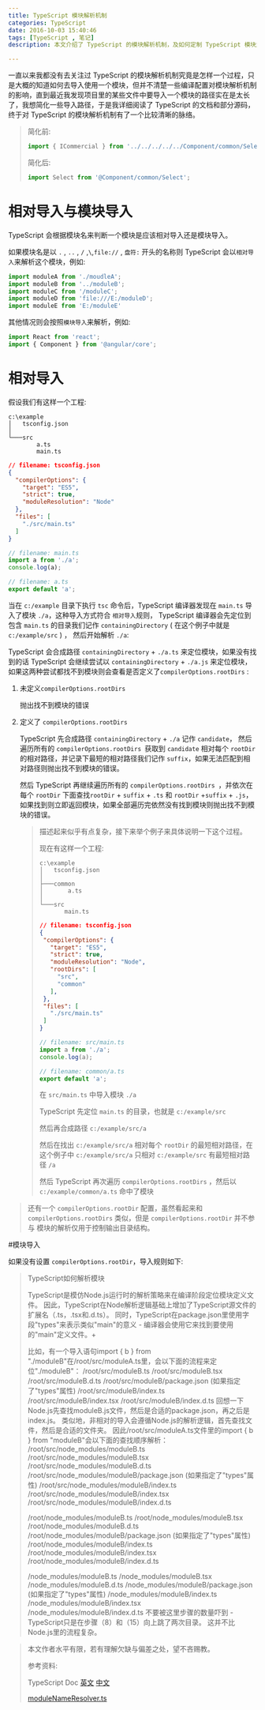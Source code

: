 ```yaml
---
title: TypeScript 模块解析机制
categories: TypeScript
date: 2016-10-03 15:40:46
tags: [TypeScript , 笔记]
description: 本文介绍了 TypeScript 的模块解析机制，及如何定制 TypeScript 模块解析规则

---
```


一直以来我都没有去关注过 TypeScript 的模块解析机制究竟是怎样一个过程，只是大概的知道如何去导入使用一个模块，但并不清楚一些编译配置对模块解析机制的影响，直到最近我发现项目里的某些文件中要导入一个模块的路径实在是太长了，我想简化一些导入路径，于是我详细阅读了 TypeScript 的文档和部分源码，终于对 TypeScript 的模块解析机制有了一个比较清晰的脉络。

> 简化前:
>
> ```typescript
> import { ICommercial } from '../../../../../Component/common/Select';
> ```
>
> 简化后:
>
> ```typescript
> import Select from '@Component/common/Select';
> ```

# 相对导入与模块导入

TypeScript 会根据模块名来判断一个模块是应该相对导入还是模块导入。

如果模块名是以 `.` , `..` , `/` ,`\`,`file://` , `盘符:` 开头的名称则 TypeScript 会以`相对导入`来解析这个模块，例如:

``` typescript
import moduleA from './moudleA';
import moduleB from '../moduleB';
import moduleC from '/moduleC';
import moduleD from 'file:///E:/moduleD';
import moduleE from 'E:/moduleE'
```

其他情况则会按照`模块导入`来解析，例如:

``` typescript
import React from 'react';
import { Component } from '@angular/core';
```

# 相对导入

假设我们有这样一个工程:

```shell
c:\example
│   tsconfig.json
│
└───src
        a.ts
        main.ts
```

```json
// filename: tsconfig.json
{
  "compilerOptions": {
    "target": "ES5",
    "strict": true,
    "moduleResolution": "Node"
  },
  "files": [
    "./src/main.ts"
  ]
}
```

 ```typescript
// filename: main.ts
import a from './a';
console.log(a);
 ```

```typescript
// filename: a.ts
export default 'a';
```

当在 `c:/example` 目录下执行 `tsc` 命令后，TypeScript 编译器发现在 `main.ts` 导入了模块 `./a`，这种导入方式符合 `相对导入`规则， TypeScript 编译器会先定位到包含 `main.ts` 的目录我们记作 `containingDirectory` ( 在这个例子中就是 `c:/example/src` ) ， 然后开始解析 `./a`:

TypeScript 会合成路径  `containingDirectory` + `./a.ts` 来定位模块，如果没有找到的话 TypeScript 会继续尝试以 `containingDirectory` + `./a.js` 来定位模块，如果这两种尝试都找不到模块则会查看是否定义了`compilerOptions.rootDirs` :

1. 未定义`compilerOptions.rootDirs` 

   抛出找不到模块的错误

2. 定义了 `compilerOptions.rootDirs` 

   TypeScript 先合成路径 `containingDirectory` + `./a` 记作  `candidate`， 然后遍历所有的  `compilerOptions.rootDirs `获取到 `candidate` 相对每个 `rootDir` 的相对路径，并记录下最短的相对路径我们记作 `suffix`，如果无法匹配到相对路径则抛出找不到模块的错误。

   然后 TypeScript 再继续遍历所有的 `compilerOptions.rootDirs `，并依次在每个 `rootDir` 下面查找`rootDir` + `suffix` + `.ts` 和 `rootDir` +`suffix` + `.js`，如果找到则立即返回模块，如果全部遍历完依然没有找到模块则抛出找不到模块的错误。

   >描述起来似乎有点复杂，接下来举个例子来具体说明一下这个过程。
   >
   >现在有这样一个工程:
   >
   >```shell
   >c:\example
   >│   tsconfig.json
   >│
   >├───common
   >│       a.ts
   >│
   >└───src
   >        main.ts
   >```
   >
   >```json
   >// filename: tsconfig.json
   >{
   >  "compilerOptions": {
   >    "target": "ES5",
   >    "strict": true,
   >    "moduleResolution": "Node",
   >    "rootDirs": [
   >      "src",
   >      "common"
   >    ],
   >  },
   >  "files": [
   >    "./src/main.ts"
   >  ]
   >}
   >```
   >
   >```typescript
   >// filename: src/main.ts
   >import a from './a';
   >console.log(a);
   >```
   >
   >```typescript
   >// filename: common/a.ts
   >export default 'a';
   >```
   >
   >在 `src/main.ts` 中导入模块 `./a` 
   >
   >TypeScript 先定位 `main.ts` 的目录，也就是 `c:/example/src`
   >
   >然后再合成路径 `c:/example/src/a`
   >
   >然后在找出 `c:/example/src/a` 相对每个 `rootDir` 的最短相对路径，在这个例子中 `c:/example/src/a` 只相对 `c:/example/src` 有最短相对路径 `/a`
   >
   >然后 TypeScript 再次遍历 `compilerOptions.rootDirs` ，然后以 `c:/example/common/a.ts` 命中了模块

>还有一个 `compilerOptions.rootDir` 配置，虽然看起来和 `compilerOptions.rootDirs` 类似，但是 `compilerOptions.rootDir` 并不参与 模块的解析仅用于控制输出目录结构。

#模块导入

如果没有设置 `compilerOptions.rootDir`，导入规则如下:

> TypeScript如何解析模块
>
> TypeScript是模仿Node.js运行时的解析策略来在编译阶段定位模块定义文件。 因此，TypeScript在Node解析逻辑基础上增加了TypeScript源文件的扩展名（.ts，.tsx和.d.ts）。 同时，TypeScript在package.json里使用字段"types"来表示类似"main"的意义 - 编译器会使用它来找到要使用的"main"定义文件。+
>
> 比如，有一个导入语句import { b } from "./moduleB"在/root/src/moduleA.ts里，会以下面的流程来定位"./moduleB"：
> /root/src/moduleB.ts
> /root/src/moduleB.tsx
> /root/src/moduleB.d.ts
> /root/src/moduleB/package.json (如果指定了"types"属性)
> /root/src/moduleB/index.ts
> /root/src/moduleB/index.tsx
> /root/src/moduleB/index.d.ts
> 回想一下Node.js先查找moduleB.js文件，然后是合适的package.json，再之后是index.js。
> 类似地，非相对的导入会遵循Node.js的解析逻辑，首先查找文件，然后是合适的文件夹。 因此/root/src/moduleA.ts文件里的import { b } from "moduleB"会以下面的查找顺序解析：
> /root/src/node_modules/moduleB.ts
> /root/src/node_modules/moduleB.tsx
> /root/src/node_modules/moduleB.d.ts
> /root/src/node_modules/moduleB/package.json (如果指定了"types"属性)
> /root/src/node_modules/moduleB/index.ts
> /root/src/node_modules/moduleB/index.tsx
> /root/src/node_modules/moduleB/index.d.ts 
>
> /root/node_modules/moduleB.ts
> /root/node_modules/moduleB.tsx
> /root/node_modules/moduleB.d.ts
> /root/node_modules/moduleB/package.json (如果指定了"types"属性)
> /root/node_modules/moduleB/index.ts
> /root/node_modules/moduleB/index.tsx
> /root/node_modules/moduleB/index.d.ts 
>
> /node_modules/moduleB.ts
> /node_modules/moduleB.tsx
> /node_modules/moduleB.d.ts
> /node_modules/moduleB/package.json (如果指定了"types"属性)
> /node_modules/moduleB/index.ts
> /node_modules/moduleB/index.tsx
> /node_modules/moduleB/index.d.ts
> 不要被这里步骤的数量吓到 - TypeScript只是在步骤（8）和（15）向上跳了两次目录。 这并不比Node.js里的流程复杂。




>本文作者水平有限，若有理解欠缺与偏差之处，望不吝赐教。
>
>参考资料:
>
>TypeScript Doc [英文](https://www.typescriptlang.org/docs/home.html) [中文](https://www.gitbook.com/book/zhongsp/typescript-handbook/details)
>
>[moduleNameResolver.ts](https://github.com/Microsoft/TypeScript/blob/master/src/compiler/moduleNameResolver.ts)





